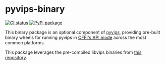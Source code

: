 # pyvips-binary

[![CI status](https://github.com/kleisauke/pyvips-binary/actions/workflows/ci.yml/badge.svg)](https://github.com/kleisauke/pyvips-binary/actions)
[![PyPI package](https://img.shields.io/pypi/v/pyvips-binary?label=PyPI%20package)](https://pypi.org/project/pyvips-binary/)

This binary package is an optional component of [pyvips](
https://github.com/libvips/pyvips), providing pre-built binary wheels for
running pyvips in [CFFI's API mode](
https://cffi.readthedocs.io/en/stable/overview.html#abi-versus-api) across
the most common platforms.

This package leverages the pre-compiled libvips binaries from
[this repository](https://github.com/kleisauke/libvips-packaging).
